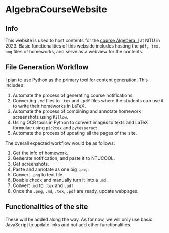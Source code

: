 # AlgebraCourseWebsite

## Info
This website is used to host contents for the [course Algebera II](https://cool.ntu.edu.tw/courses/25046) at NTU in 2023. Basic functionalities of this webside includes hosting the `pdf, tex, png` files of homeworks, and serve as a webview for the contents.

## File Generation Workflow
I plan to use Python as the primary tool for content generation. This includes:
1. Automate the process of generating course notifications.
2. Converting `.md` files to `.tex` and `.pdf` files where the students can use it to write their homeworks in LaTeX.
3. Automate the process of combining and annotate homework screenshots using `Pillow`.
4. Using OCR tools in Python to convert images to texts and LaTeX formulae using `pic2tex` and `pytesseract`.
5. Automate the process of updating all the pages of the site.

The overall expected workflow would be as follows:
1. Get the info of homework.
2. Generate notification, and paste it to NTUCOOL.
3. Get screenshots.
4. Paste and annotate as one big `.png`.
5. Convert `.png` to text file.
6. Double check and manually turn it into a `.md`.
7. Convert `.md` to `.tex` and `.pdf`.
8. Once the `.png`, `.md`, `.tex`, `.pdf` are ready, update webpages.

## Functionalities of the site
These will be added along the way. As for now, we will only use basic JavaScript to update links and not add other functionalities.


